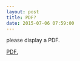 ```yaml
---
layout: post
title: PDF?
date: 2015-07-06 07:59:00
---
```


<object data="/pdf/Neil Postman “The Age of Show Business”.pdf" width="640" height="800" type='application/pdf'></object>

please display a PDF.

<a href="/pdf/Neil Postman “The Age of Show Business”.pdf" target="_blank">PDF.</a>
